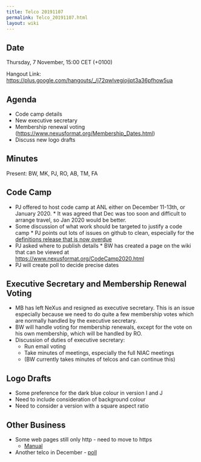 ```yaml
---
title: Telco 20191107
permalink: Telco_20191107.html
layout: wiki
---
```


Date
----

Thursday, 7 November, 15:00 CET (+0100)

<!-- end of autogeneration -->

Hangout Link:
<https://plus.google.com/hangouts/_/j72qwlvegiojjpt3a36pfhow5ua>

Agenda
------
   * Code camp details
   * New executive secretary
   * Membership renewal voting (<https://www.nexusformat.org/Membership_Dates.html>)
   * Discuss new logo drafts
   
Minutes
------

Present: BW, MK, PJ, RO, AB, TM, FA

Code Camp
------
   * PJ offered to host code camp at ANL either on December 11-13th, or January 2020.
    * It was agreed that Dec was too soon and difficult to arrange travel, so Jan 2020 would be better.
   * Some discussion of what work should be targeted to justify a code camp
    * PJ points out lots of issues on github to clean, especially for the [definitions release that is now overdue](https://github.com/nexusformat/definitions/milestone/8)
   * PJ asked where to publish details
    * BW has created a page on the wiki that can be viewed at <https://www.nexusformat.org/CodeCamp2020.html>
   * PJ will create poll to decide precise dates

Executive Secretary and Membership Renewal Voting
------------------

   * MB has left NeXus and resigned as executive secretary. This is an issue especially because we need to do quite a few membership votes which are normally handled by the executive secretary.
   * BW will handle voting for membership renewals, except for the vote on his own membership, which will be handled by RO.
   * Discussion of duties of executive secretary:
      * Run email voting
      * Take minutes of meetings, especially the full NIAC meetings
      * (BW currently takes minutes of telcos and can continue this)

Logo Drafts
----------

   * Some preference for the dark blue colour in version I and J
   * Need to include consideration of background colour
   * Need to consider a version with a square aspect ratio
   

Other Business
--------------
   * Some web pages still only http - need to move to https
      * [Manual](http://download.nexusformat.org/doc/html/user_manual.html)
   * Another telco in December - [poll](https://doodle.com/poll/zw28gkvx72348bs2)
